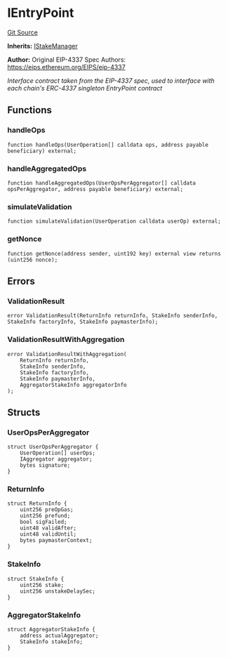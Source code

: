 # IEntryPoint
[Git Source](https://github.com/0xStation/0xrails/blob/491ae339f09853335dba9e897f46862d776d54b5/src/lib/ERC4337/interface/IEntryPoint.sol)

**Inherits:**
[IStakeManager](/src/lib/ERC4337/interface/IStakeManager.sol/interface.IStakeManager.md)

**Author:**
Original EIP-4337 Spec Authors: https://eips.ethereum.org/EIPS/eip-4337

*Interface contract taken from the EIP-4337 spec,
used to interface with each chain's ERC-4337 singleton EntryPoint contract*


## Functions
### handleOps


```solidity
function handleOps(UserOperation[] calldata ops, address payable beneficiary) external;
```

### handleAggregatedOps


```solidity
function handleAggregatedOps(UserOpsPerAggregator[] calldata opsPerAggregator, address payable beneficiary) external;
```

### simulateValidation


```solidity
function simulateValidation(UserOperation calldata userOp) external;
```

### getNonce


```solidity
function getNonce(address sender, uint192 key) external view returns (uint256 nonce);
```

## Errors
### ValidationResult

```solidity
error ValidationResult(ReturnInfo returnInfo, StakeInfo senderInfo, StakeInfo factoryInfo, StakeInfo paymasterInfo);
```

### ValidationResultWithAggregation

```solidity
error ValidationResultWithAggregation(
    ReturnInfo returnInfo,
    StakeInfo senderInfo,
    StakeInfo factoryInfo,
    StakeInfo paymasterInfo,
    AggregatorStakeInfo aggregatorInfo
);
```

## Structs
### UserOpsPerAggregator

```solidity
struct UserOpsPerAggregator {
    UserOperation[] userOps;
    IAggregator aggregator;
    bytes signature;
}
```

### ReturnInfo

```solidity
struct ReturnInfo {
    uint256 preOpGas;
    uint256 prefund;
    bool sigFailed;
    uint48 validAfter;
    uint48 validUntil;
    bytes paymasterContext;
}
```

### StakeInfo

```solidity
struct StakeInfo {
    uint256 stake;
    uint256 unstakeDelaySec;
}
```

### AggregatorStakeInfo

```solidity
struct AggregatorStakeInfo {
    address actualAggregator;
    StakeInfo stakeInfo;
}
```

